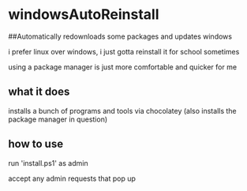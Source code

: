 # windowsAutoReinstall
##Automatically redownloads some packages and updates windows


i prefer linux over windows, i just gotta reinstall it for school sometimes

using a package manager is just more comfortable and quicker for me

## what it does
installs a bunch of programs and tools via chocolatey (also installs the package manager in question)

## how to use
run 'install.ps1' as admin

accept any admin requests that pop up
